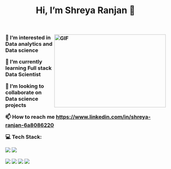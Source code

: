 <h1 align="center">  Hi, I’m Shreya Ranjan 👋</h1>
<br />
<h3>
               <img align="right" alt="GIF" src="https://github.com/abhisheknaiidu/abhisheknaiidu/blob/master/code.gif?raw=true" width="350" height="230" />                                       
👀 I’m interested in Data analytics and Data science
  
  
🌱 I’m currently learning Full stack Data Scientist
  
  
💞️ I’m looking to collaborate on Data science projects 
  
  
📫 How to reach me https://www.linkedin.com/in/shreya-ranjan-6a8086220
  
💻 Tech Stack:
  
  <img src="https://img.icons8.com/color/64/null/python--v1.png"/>   <img src="https://img.icons8.com/stickers/70/null/sql.png"/>
  
  <img src="https://img.icons8.com/color/64/null/power-bi.png"/>     ![](https://cdn.icon-icons.com/icons2/2415/PNG/64/postgresql_plain_wordmark_logo_icon_146390.png)
   ![](https://cdn-icons-png.flaticon.com/64/3195/3195693.png)
   <img src="https://img.icons8.com/color/64/null/ms-excel.png"/>
  

<!---
Shreyaranjan16/Shreyaranjan16 is a ✨ special ✨ repository because its `README.md` (this file) appears on your GitHub profile.
You can click the Preview link to take a look at your changes.

--->
